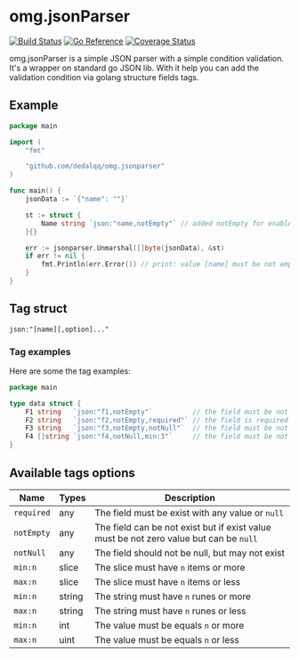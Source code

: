 # omg.jsonParser

[![Build Status](https://travis-ci.com/dedalqq/omg.jsonparser.svg?branch=master)](https://travis-ci.com/dedalqq/omg.jsonparser)
[![Go Reference](https://pkg.go.dev/badge/github.com/dedalqq/omg.jsonparser.svg)](https://pkg.go.dev/github.com/dedalqq/omg.jsonparser)
[![Coverage Status](https://coveralls.io/repos/github/dedalqq/omg.jsonparser/badge.svg?branch=master)](https://coveralls.io/github/dedalqq/omg.jsonparser?branch=master)

omg.jsonParser is a simple JSON parser with a simple condition validation. It's a wrapper on standard go JSON lib. With it help you can add the validation condition via golang structure fields tags.

## Example

```go
package main

import (
	"fmt"

	"github.com/dedalqq/omg.jsonparser"
)

func main() {
	jsonData := `{"name": ""}`

	st := struct {
		Name string `json:"name,notEmpty"` // added notEmpty for enable validation for it field
	}{}

	err := jsonparser.Unmarshal([]byte(jsonData), &st)
	if err != nil {
		fmt.Println(err.Error()) // print: value [name] must be not empty
	}
}

```

## Tag struct

```
json:"[name][,option]..."
```

### Tag examples

Here are some the tag examples:

```go
package main

type data struct {
    F1 string   `json:"f1,notEmpty"`          // the field must be not empty
    F2 string   `json:"f2,notEmpty,required"` // the field is required and must be not empty but may be the null value
    F3 string   `json:"f3,notEmpty,notNull"`  // the field must be not empty and not null but may not exist
    F4 []string `json:"f4,notNull,min:3"`     // the field must be not null and contains 3 or more items but may not exist
}
```

## Available tags options

| Name        | Types  | Description                                                                            |
| ----------- | ------ | -------------------------------------------------------------------------------------- |
| `required`  | any    | The field must be exist with any value or `null`                                       |
| `notEmpty`  | any    | The field can be not exist but if exist value must be not zero value but can be `null` |
| `notNull`   | any    | The field should not be null, but may not exist                                        |
| `min:n`     | slice  | The slice must have `n` items or more                                                  |
| `max:n`     | slice  | The slice must have `n` items or less                                                  |
| `min:n`     | string | The string must have `n` runes or more                                                 |
| `max:n`     | string | The string must have `n` runes or less                                                 |
| `min:n`     | int    | The value must be equals `n` or more                                                   |
| `max:n`     | uint   | The value must be equals `n` or less                                                   |